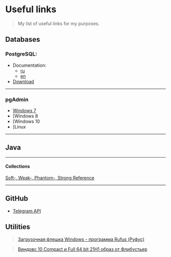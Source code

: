 # Useful links
>My list of useful links for my purposes.


## Databases
### PostgreSQL:
   - Documentation:
      - [ru](https://postgrespro.ru/docs/postgresql)
      - [en](https://www.postgresql.org/docs/)
   - [Download](https://www.postgresql.org/download/)
***
### pgAdmin
   * [Windows 7](https://www.postgresql.org/ftp/pgadmin/pgadmin4/v4.30/windows/)
   * [Windows 8
   * [Windows 10
   * [Linux  
***
## Java
***
#### Collections
[Soft-, Weak-, Phantom-, Strong Reference](https://habr.com/ru/post/169883/)

***

## GitHub 
- [Telegram API]()



## Utilities

>[Загрузочная флешка Windows - программа Rufus (Руфус)][rufus] 

>[Виндовс 10 Compact и Full 64 bit 21H1 образ от Флибустьер][win10]


[rufus]: https://windowsbit.net/programmy-dlya-windows/38-rufus-zagruzochnaya-fleshka-windows.html
[win10]: https://windowsbit.net/windows-10-64bit-sborki/352-vindovs-10-compact-i-full-64-bit-21h1-obraz-ot-flibuster.html
